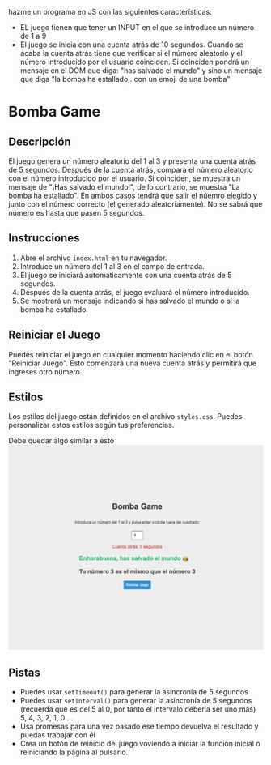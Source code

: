 hazme un programa en JS con las siguientes características:
- EL juego tienen que tener un INPUT en el que se introduce un número de 1 a 9
- El juego se inicia con una cuenta atrás de 10 segundos. Cuando se acaba la cuenta atrás tiene que verificar si el número aleatorio y el número introducido por el usuario coinciden. Si coinciden pondrá un mensaje en el DOM que diga: "has salvado el mundo" y sino un mensaje que diga "la bomba ha estallado,. con un emoji de una bomba"


# Bomba Game

## Descripción
El juego genera un número aleatorio del 1 al 3 y presenta una cuenta atrás de 5 segundos. Después de la cuenta atrás, compara el número aleatorio con el número introducido por el usuario. Si coinciden, se muestra un mensaje de "¡Has salvado el mundo!", de lo contrario, se muestra "La bomba ha estallado". En ambos casos tendrá que salir el núemro elegido y junto con el número correcto (el generado aleatoriamente). No se sabrá que número es hasta que pasen 5 segundos.

## Instrucciones

1. Abre el archivo `index.html` en tu navegador.
2. Introduce un número del 1 al 3 en el campo de entrada.
3. El juego se iniciará automáticamente con una cuenta atrás de 5 segundos.
4. Después de la cuenta atrás, el juego evaluará el número introducido.
5. Se mostrará un mensaje indicando si has salvado el mundo o si la bomba ha estallado.

## Reiniciar el Juego

Puedes reiniciar el juego en cualquier momento haciendo clic en el botón "Reiniciar Juego". Esto comenzará una nueva cuenta atrás y permitirá que ingreses otro número.

## Estilos

Los estilos del juego están definidos en el archivo `styles.css`. Puedes personalizar estos estilos según tus preferencias.

Debe quedar algo similar a esto
![boom](./img/boom.png)



## Pistas
- Puedes usar `setTimeout()` para generar la asincronía de 5 segundos
- Puedes usar `setInterval()` para generar la asincronía de 5 segundos (recuerda que es del 5 al 0, por tanto el intervalo debería ser uno más) 5, 4, 3, 2, 1, 0 ...
- Usa promesas para una vez pasado ese tiempo devuelva el resultado y puedas trabajar con él
- Crea un botón de reinicio del juego voviendo a iniciar la función inicial o reiniciando la página al pulsarlo.